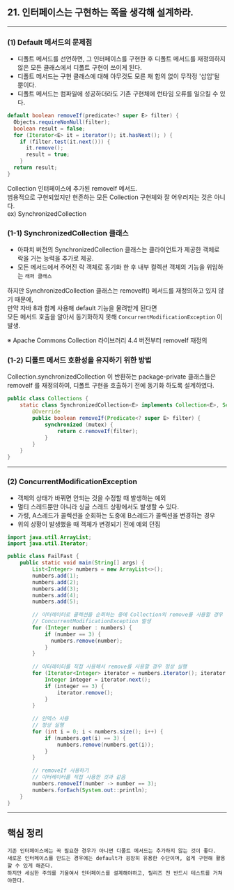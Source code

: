 ## 21. 인터페이스는 구현하는 쪽을 생각해 설계하라.

---

### (1) Default 메서드의 문제점
- 디폴트 메서드를 선언하면, 그 인터페이스를 구현한 후 디폴트 메서드를 재정의하지 않은 모든 클래스에서 디폴트 구현이 쓰이게 된다.
- 디폴트 메서드는 구현 클래스에 대해 아무것도 모른 채 합의 없이 무작정 '삽입'될 뿐이다.
- 디폴트 메서드는 컴파일에 성공하더라도 기존 구현체에 런타임 오류를 일으킬 수 있다.
```java
default boolean removeIf(predicate<? super E> filter) {
  Objects.requireNonNull(filter);
  boolean result = false;
  for (Iterator<E> it = iterator(); it.hasNext(); ) {
    if (filter.test(it.next())) {
      it.remove();
      result = true;
    }
  return result;
}
```
Collection 인터페이스에 추가된 removeIf 메서드. <br>
범용적으로 구현되었지만 현존하는 모든 Collection 구현체와 잘 어우러지는 것은 아니다. <br>
ex) SynchronizedCollection

### (1-1) SynchronizedCollection 클래스
- 아파치 버전의 SynchronizedCollection 클래스는 클라이언트가 제공한 객체로 락을 거는 능력을 추가로 제공. 
- 모든 메서드에서 주어진 락 객체로 동기화 한 후 내부 컬렉션 객체의 기능을 위임하는 `래퍼 클래스`

하지만 SynchronizedCollection 클래스는 removeIf() 메서드를 재정의하고 있지 않기 때문에, <br>
만약 자바 8과 함께 사용해 default 기능을 물려받게 된다면 <br> 
모든 메서드 호출을 알아서 동기화하지 못해 `ConcurrentModificationException` 이 발생.

※ Apache Commons Collection 라이브러리 4.4 버전부터 removeIf 재정의

### (1-2) 디폴트 메서드 호환성을 유지하기 위한 방법
Collection.synchronizedCollection 이 반환하는 package-private 클래스들은 removeIf 를 재정의하여, 디폴트 구현을 호출하기 전에 동기화 하도록 설계하였다.
```java
public class Collections {
    static class SynchronizedCollection<E> implements Collection<E>, Serializable {
        @Override
        public boolean removeIf(Predicate<? super E> filter) {
            synchronized (mutex) {
                return c.removeIf(filter);
            }
        }
    }
}
```

---

### (2) ConcurrentModificationException
- 객체의 상태가 바뀌면 안되는 것을 수정할 때 발생하는 예외
- 멀티 스레드뿐만 아니라 싱글 스레드 상황에서도 발생할 수 있다.
- 가령, A스레드가 콜렉션을 순회하는 도중에 B스레드가 콜렉션을 변경하는 경우
- 위의 상황이 발생했을 때 객체가 변경되기 전에 예외 던짐

```java
import java.util.ArrayList;
import java.util.Iterator;

public class FailFast {
    public static void main(String[] args) {
        List<Integer> numbers = new ArrayList<>();
        numbers.add(1);
        numbers.add(2);
        numbers.add(3);
        numbers.add(4);
        numbers.add(5);
    
        // 이터레이터로 콜렉션을 순회하는 중에 Collection의 remove를 사용할 경우
        // ConcurrentModificationException 발생
        for (Integer number : numbers) {
            if (number == 3) {
              numbers.remove(number);
            }
        }
    
        // 이터레이터를 직접 사용해서 remove를 사용할 경우 정상 실행
        for (Iterator<Integer> iterator = numbers.iterator(); iterator.hasNext();) {
            Integer integer = iterator.next();
            if (integer == 3) {
                iterator.remove();
            }
        }
      
        // 인덱스 사용
        // 정상 실행
        for (int i = 0; i < numbers.size(); i++) {
            if (numbers.get(i) == 3) {
                numbers.remove(numbers.get(i));
            }
        }
        
        // removeIf 사용하기
        // 이터레이터를 직접 사용한 것과 같음
        numbers.removeIf(number -> number == 3);
        numbers.forEach(System.out::println);
    }
}
```

---

## 핵심 정리
```
기존 인터페이스에는 꼭 필요한 경우가 아니면 디폴트 메서드는 추가하지 않는 것이 좋다.
새로운 인터페이스를 만드는 경우에는 default가 굉장히 유용한 수단이며, 쉽게 구현해 활용할 수 있게 해준다. 
하지만 세심한 주의를 기울여서 인터페이스를 설계해야하고, 릴리즈 전 반드시 테스트를 거쳐야한다.
```
